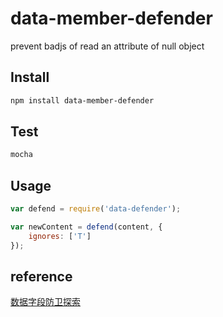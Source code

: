 # data-member-defender
prevent badjs of read an attribute of null object

## Install

```sh
npm install data-member-defender
```

## Test

```sh
mocha
```

## Usage

```javascript
var defend = require('data-defender');

var newContent = defend(content, {
    ignores: ['T']
});
```

## reference
[数据字段防卫探索](http://imweb.io/topic/56f3892f14ea0f7263803d46)
